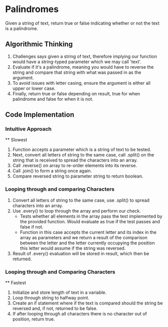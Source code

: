 # Palindromes

Given a string of text, return true or false indicating whether or not the text is a palindrome.

## Algorithmic Thinking
1. Challenges says given a string of text, therefore implying our function would have a string-typed parameter which we may call 'text'.
2. Evaluate if it's a palindrome, meaning you would have to reverse the string and compare that string with what was passed in as the argument. 
3. To avoid issues with letter casing, ensure the argument is either all upper or lower case.
4. Finally, return true or false depending on result, true for when palindrome and false for when it is not.

## Code Implementation

### Intuitive Approach
** Slowest
1. Function accepts a parameter which is a string of text to be tested.
2. Next, convert all letters of string to the same case, call .split() on the string that is received to spread the characters into an array.
3. Call .reverse() on array to re-order elements into its reverse.
4. Call .join() to form a string once again.
5. Compare reversed string to parameter string to return boolean.

### Looping through and comparing Characters
1. Convert all letters of string to the same case, use .split() to spread characters into an array.
2. Use .every() to loop through the array and perform our check.
    - Tests whether all elements in the array pass the test implemented by the provided function. Would evaluate as true if the test passes and false if not.
    - Function in this case accepts the current letter and its index in the array as parameters and we return a result of the comparison between the letter and the letter currently occupying the position this letter would assume if the string was reversed. 
3. Result of .every() evaluation will be stored in result, which then be returned.

### Looping through and Comparing Characters
** Fastest
1. Initialize and store length of text in a variable.
2. Loop through string to halfway point.
3. Create an if statement where if the text is compared should the string be reversed and, if not, returned to be false.
4. If after looping through all characters there is no character out of position, return true.


